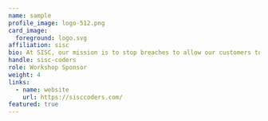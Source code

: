 ```yaml
---
name: sample
profile_image: logo-512.png
card_image:
  foreground: logo.svg
affiliation: sisc
bio: At SISC, our mission is to stop breaches to allow our customers to go, protect, heal, and change the world.
handle: sisc-coders
role: Workshop Sponsor
weight: 4
links:
  - name: website
    url: https://sisccoders.com/
featured: true
---
```

